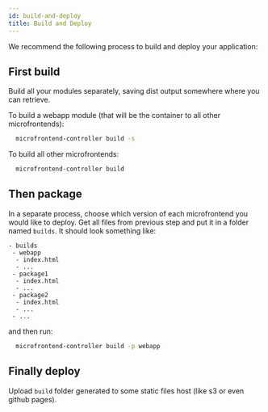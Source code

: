 ```yaml
---
id: build-and-deploy
title: Build and Deploy
---
```


We recommend the following process to build and deploy your application:

## First build

  Build all your modules separately, saving dist output somewhere where you can retrieve.

  To build a webapp module (that will be the container to all other microfrontends):
  ```bash
    microfrontend-controller build -s
  ```

  To build all other microfrontends:
  ```bash
    microfrontend-controller build
  ```

## Then package

  In a separate process, choose which version of each microfrontend you would like to deploy.
  Get all files from previous step and put it in a folder named `builds`. It should look something like:

  ```
  - builds
   - webapp
    - index.html
    - ...
   - package1
    - index.html
    - ...
   - package2
    - index.html
    - ...
   - ...
  ```

  and then run:
  ```bash
    microfrontend-controller build -p webapp
  ```

## Finally deploy

  Upload `build` folder generated to some static files host (like s3 or even github pages).
